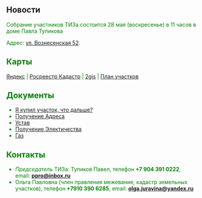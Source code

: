 ## Новости

<span style="color: green"> 
  Cобрание участников ТИЗа состоится 28 мая (воскресенье) в 11 часов в доме Павла Тупикова

Адрес: [ул. Вознесенская 52](https://yandex.ru/maps/47/nizhny-novgorod/?ll=44.072433%2C56.256103&z=18&mode=whatshere&whatshere%5Bpoint%5D=44.071850%2C56.255652&whatshere%5Bzoom%5D=17&l=sat%2Cskl). 
</span>

## Карты

[Яндекс](https://yandex.ru/maps/-/CVg9jM6T) | [Росреестр Кадастр](http://pkk5.rosreestr.ru/#x=4906140.097271002&y=7609863.250093263&z=17&text=56%2C257706%2044%2C072381&type=1&app=search&opened=1) | [2gis](http://go.2gis.com/opdn4) | [План участков](plan.png)


## Документы

* [Я купил участок, что дальше?](iamnew.md)
* [Получение Адреса](newaddress.md)
* [Устав](https://drive.google.com/file/d/0B9rAQwkP4iIpbXFRbmFEM1FSbjQ/view?usp=sharing)
* [Получение Электичества](el.md)
* [Газ](gas.md)

## Контакты

* *Председатель* ТИЗа: Тупиков Павел, телефон **+7 904 391 0222**, email: **ppro@inbox.ru**
* Ольга Павловна (член правления межевание, кадастр земельных участков), телефон **+7910 390 6285**, email: **olga.juravina@yandex.ru**
